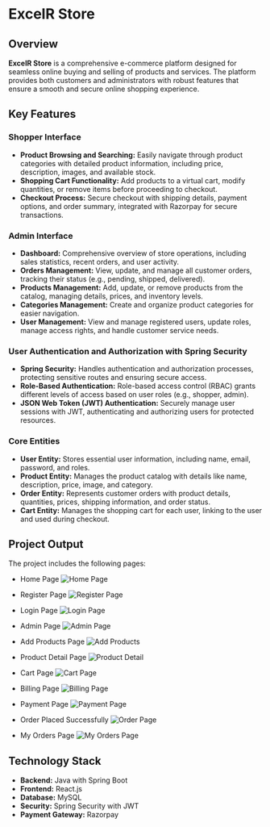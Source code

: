# ExcelR Store

## Overview

**ExcelR Store** is a comprehensive e-commerce platform designed for seamless online buying and selling of products and services. The platform provides both customers and administrators with robust features that ensure a smooth and secure online shopping experience.

## Key Features

### Shopper Interface
- **Product Browsing and Searching:** Easily navigate through product categories with detailed product information, including price, description, images, and available stock.
- **Shopping Cart Functionality:** Add products to a virtual cart, modify quantities, or remove items before proceeding to checkout.
- **Checkout Process:** Secure checkout with shipping details, payment options, and order summary, integrated with Razorpay for secure transactions.

### Admin Interface
- **Dashboard:** Comprehensive overview of store operations, including sales statistics, recent orders, and user activity.
- **Orders Management:** View, update, and manage all customer orders, tracking their status (e.g., pending, shipped, delivered).
- **Products Management:** Add, update, or remove products from the catalog, managing details, prices, and inventory levels.
- **Categories Management:** Create and organize product categories for easier navigation.
- **User Management:** View and manage registered users, update roles, manage access rights, and handle customer service needs.

### User Authentication and Authorization with Spring Security
- **Spring Security:** Handles authentication and authorization processes, protecting sensitive routes and ensuring secure access.
- **Role-Based Authentication:** Role-based access control (RBAC) grants different levels of access based on user roles (e.g., shopper, admin).
- **JSON Web Token (JWT) Authentication:** Securely manage user sessions with JWT, authenticating and authorizing users for protected resources.

### Core Entities
- **User Entity:** Stores essential user information, including name, email, password, and roles.
- **Product Entity:** Manages the product catalog with details like name, description, price, image, and category.
- **Order Entity:** Represents customer orders with product details, quantities, prices, shipping information, and order status.
- **Cart Entity:** Manages the shopping cart for each user, linking to the user and used during checkout.

## Project Output

The project includes the following pages:

- Home Page ![Home Page](https://i.imgur.com/WE9Bydv.jpg)

- Register Page ![Register Page](https://i.imgur.com/inF7pM6.png)

- Login Page ![Login Page](https://i.imgur.com/uoghuWe.jpg)

- Admin Page ![Admin Page](https://i.imgur.com/J8JYSfa.jpg)

- Add Products Page ![Add Products](https://i.imgur.com/p93IYL3.jpg)

- Product Detail Page ![Product Detail](https://i.imgur.com/zMe1cia.jpg)

- Cart Page ![Cart Page](https://i.imgur.com/D3WRgzw.jpg)

- Billing Page ![Billing Page](https://i.imgur.com/6XnO75l.jpg)

- Payment Page ![Payment Page](https://i.imgur.com/mXebOiu.jpg)

- Order Placed Successfully ![Order Page](https://i.imgur.com/CSM5JgC.jpg)

- My Orders Page ![My Orders Page](https://i.imgur.com/CSM5JgC.jpg)

## Technology Stack

- **Backend:** Java with Spring Boot
- **Frontend:** React.js
- **Database:** MySQL
- **Security:** Spring Security with JWT
- **Payment Gateway:** Razorpay

